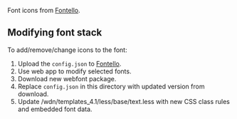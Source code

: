 Font icons from [Fontello](http://fontello.com/).

## Modifying font stack
To add/remove/change icons to the font:
1. Upload the `config.json` to [Fontello](http://fontello.com/).
2. Use web app to modify selected fonts.
3. Download new webfont package. 
4. Replace `config.json` in this directory with updated version from download.
5. Update /wdn/templates_4.1/less/base/text.less with new CSS class rules and embedded font data.
